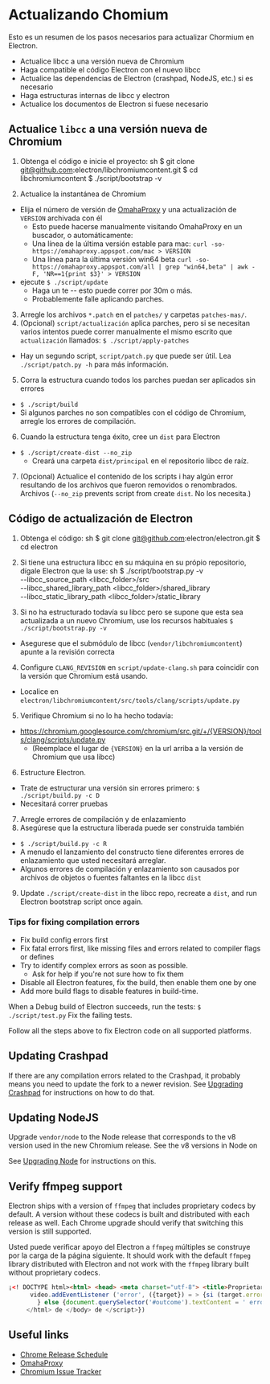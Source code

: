 # Actualizando Chomium

Esto es un resumen de los pasos necesarios para actualizar Chormium en Electron.

- Actualice libcc a una versión nueva de Chromium
- Haga compatible el código Electron con el nuevo libcc
- Actualice las dependencias de Electron (crashpad, NodeJS, etc.) si es necesario
- Haga estructuras internas de libcc y electron
- Actualice los documentos de Electron si fuese necesario

## Actualice `libcc` a una versión nueva de Chromium

1. Obtenga el código e inicie el proyecto: 
      sh
      $ git clone git@github.com:electron/libchromiumcontent.git
      $ cd libchromiumcontent
      $ ./script/bootstrap -v

2. Actualice la instantánea de Chromium 
  - Elija el número de versión de [OmahaProxy](https://omahaproxy.appspot.com/) y una actualización de `VERSION` archivada con él 
    - Esto puede hacerse manualmente visitando OmahaProxy en un buscador, o automáticamente:
    - Una línea de la última versión estable para mac: `curl -so- https://omahaproxy.appspot.com/mac > VERSION`
    - Una línea para la última versión win64 beta `curl -so- https://omahaproxy.appspot.com/all | grep "win64,beta" | awk -F, 'NR==1{print $3}' > VERSION`
  - ejecute `$ ./script/update` 
    - Haga un te -- esto puede correr por 30m o más.
    - Probablemente falle aplicando parches.
3. Arregle los archivos `*.patch` en el `patches/` y carpetas `patches-mas/`.
4. (Opcional) `script/actualización` aplica parches, pero si se necesitan varios intentos puede correr manualmente el mismo escrito que `actualización` llamados: `$ ./script/apply-patches` 
  - Hay un segundo script, `script/patch.py` que puede ser útil. Lea `./script/patch.py -h` para más información.
5. Corra la estructura cuando todos los parches puedan ser aplicados sin errores 
  - `$ ./script/build`
  - Si algunos parches no son compatibles con el código de Chromium, arregle los errores de compilación.
6. Cuando la estructura tenga éxito, cree un `dist` para Electron 
  - `$ ./script/create-dist --no_zip` 
    - Creará una carpeta `dist/principal` en el repositorio libcc de raíz.
7. (Opcional) Actualice el contenido de los scripts i hay algún error resultando de los archivos que fueron removidos o renombrados. Archivos (`--no_zip` prevents script from create `dist`. No los necesita.)

## Código de actualización de Electron

1. Obtenga el código: 
      sh
      $ git clone git@github.com:electron/electron.git
      $ cd electron

2. Si tiene una estructura libcc en su máquina en su própio repositorio, dígale Electron que la use: 
      sh
      $ ./script/bootstrap.py -v \
        --libcc_source_path <libcc_folder>/src \
        --libcc_shared_library_path <libcc_folder>/shared_library \
        --libcc_static_library_path <libcc_folder>/static_library

3. Si no ha estructurado todavía su libcc pero se supone que esta sea actualizada a un nuevo Chromium, use los recursos habituales `$ ./script/bootstrap.py -v`
  
  - Asegurese que el submódulo de libcc (`vendor/libchromiumcontent`) apunte a la revisión correcta

4. Configure `CLANG_REVISION` en `script/update-clang.sh` para coincidir con la versión que Chromium está usando.
  
  - Localice en `electron/libchromiumcontent/src/tools/clang/scripts/update.py`

5. Verifique Chromium si no lo ha hecho todavía:
  
  - https://chromium.googlesource.com/chromium/src.git/+/{VERSION}/tools/clang/scripts/update.py 
    - (Reemplace el lugar de `{VERSION}` en la url arriba a la versión de Chromium que usa libcc)
6. Estructure Electron. 
  - Trate de estructurar una versión sin errores primero: `$ ./script/build.py -c D`
  - Necesitará correr pruebas
7. Arregle errores de compilación y de enlazamiento
8. Asegúrese que la estructura liberada puede ser construida también 
  - `$ ./script/build.py -c R`
  - A menudo el lanzamiento del constructo tiene diferentes errores de enlazamiento que usted necesitará arreglar.
  - Algunos errores de compilación y enlazamiento son causados por archivos de objetos o fuentes faltantes en la libcc `dist`
9. Update `./script/create-dist` in the libcc repo, recreate a `dist`, and run Electron bootstrap script once again.

### Tips for fixing compilation errors

- Fix build config errors first
- Fix fatal errors first, like missing files and errors related to compiler flags or defines
- Try to identify complex errors as soon as possible. 
  - Ask for help if you're not sure how to fix them
- Disable all Electron features, fix the build, then enable them one by one
- Add more build flags to disable features in build-time.

When a Debug build of Electron succeeds, run the tests: `$ ./script/test.py` Fix the failing tests.

Follow all the steps above to fix Electron code on all supported platforms.

## Updating Crashpad

If there are any compilation errors related to the Crashpad, it probably means you need to update the fork to a newer revision. See [Upgrading Crashpad](upgrading-crashpad.md) for instructions on how to do that.

## Updating NodeJS

Upgrade `vendor/node` to the Node release that corresponds to the v8 version used in the new Chromium release. See the v8 versions in Node on

See [Upgrading Node](upgrading-node.md) for instructions on this.

## Verify ffmpeg support

Electron ships with a version of `ffmpeg` that includes proprietary codecs by default. A version without these codecs is built and distributed with each release as well. Each Chrome upgrade should verify that switching this version is still supported.

Usted puede verificar apoyo del Electron a `ffmpeg` múltiples se construye por la carga de la página siguiente. It should work with the default `ffmpeg` library distributed with Electron and not work with the `ffmpeg` library built without proprietary codecs.

```html
¡<! DOCTYPE html><html> <head> <meta charset="utf-8"> <title>Proprietary Codec Check</title> </head> <body> <p>Checking si Electron utiliza codecs propietarios cargando video de http://www.quirksmode.org/html5/videos/big_buck_bunny.mp4</p> <p id="outcome"></p> <video style="display:none" src="http://www.quirksmode.org/html5/videos/big_buck_bunny.mp4" autoplay></video> <script> const video = document.querySelector('video')
      video.addEventListener ('error', ({target}) = > {si (target.error.code == target.error.MEDIA_ERR_SRC_NOT_SUPPORTED) {document.querySelector('#outcome').textContent = 'no usa codecs propietarios, fuente de vídeo emitida no admite el evento de error.'
        } else {document.querySelector('#outcome').textContent = ' error inesperado: ${target.error.code}'}}) video.addEventListener ('jugar', () = > {document.querySelector('#outcome').textContent = 'Utilizando codecs propietarios, video comenzó a jugar.'
     </html> de </body> de </script>})
```

## Useful links

- [Chrome Release Schedule](https://www.chromium.org/developers/calendar)
- [OmahaProxy](http://omahaproxy.appspot.com)
- [Chromium Issue Tracker](https://bugs.chromium.org/p/chromium)